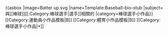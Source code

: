 {{asbox
|image=Batter up.svg
|name=Template:Baseball-bio-stub
|subject=與[[棒球]][[:Category:棒球選手|選手]]相關的
|category=棒球選手小作品}}<noinclude>
[[Category:運動員小作品模板|B]]
[[Category:體育小作品模板|B]]
[[Category:棒球選手小作品|*]]
</noinclude>